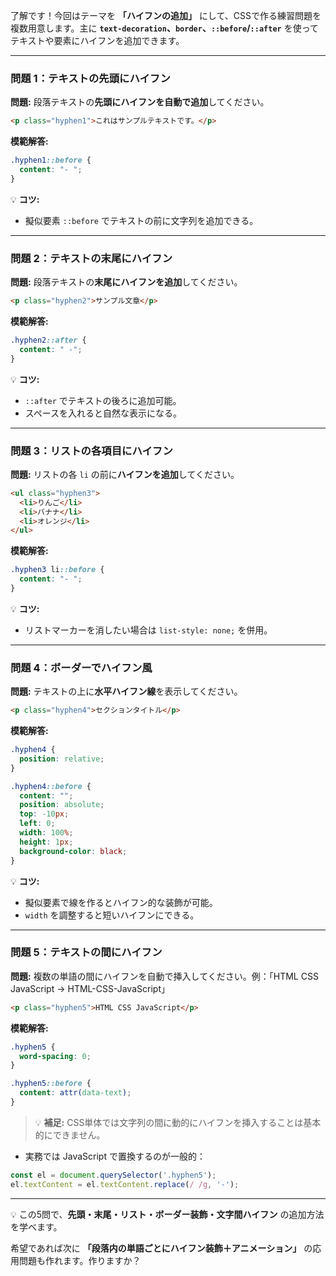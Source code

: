 了解です！今回はテーマを **「ハイフンの追加」** にして、CSSで作る練習問題を複数用意します。主に **`text-decoration`、`border`、`::before`/`::after`** を使ってテキストや要素にハイフンを追加できます。

---

### 問題 1：テキストの先頭にハイフン

**問題:**
段落テキストの**先頭にハイフンを自動で追加**してください。

```html
<p class="hyphen1">これはサンプルテキストです。</p>
```

**模範解答:**

```css
.hyphen1::before {
  content: "- ";
}
```

💡 **コツ:**

* 擬似要素 `::before` でテキストの前に文字列を追加できる。

---

### 問題 2：テキストの末尾にハイフン

**問題:**
段落テキストの**末尾にハイフンを追加**してください。

```html
<p class="hyphen2">サンプル文章</p>
```

**模範解答:**

```css
.hyphen2::after {
  content: " -";
}
```

💡 **コツ:**

* `::after` でテキストの後ろに追加可能。
* スペースを入れると自然な表示になる。

---

### 問題 3：リストの各項目にハイフン

**問題:**
リストの各 `li` の前に**ハイフンを追加**してください。

```html
<ul class="hyphen3">
  <li>りんご</li>
  <li>バナナ</li>
  <li>オレンジ</li>
</ul>
```

**模範解答:**

```css
.hyphen3 li::before {
  content: "- ";
}
```

💡 **コツ:**

* リストマーカーを消したい場合は `list-style: none;` を併用。

---

### 問題 4：ボーダーでハイフン風

**問題:**
テキストの上に**水平ハイフン線**を表示してください。

```html
<p class="hyphen4">セクションタイトル</p>
```

**模範解答:**

```css
.hyphen4 {
  position: relative;
}

.hyphen4::before {
  content: "";
  position: absolute;
  top: -10px;
  left: 0;
  width: 100%;
  height: 1px;
  background-color: black;
}
```

💡 **コツ:**

* 擬似要素で線を作るとハイフン的な装飾が可能。
* `width` を調整すると短いハイフンにできる。

---

### 問題 5：テキストの間にハイフン

**問題:**
複数の単語の間にハイフンを自動で挿入してください。例：「HTML CSS JavaScript → HTML-CSS-JavaScript」

```html
<p class="hyphen5">HTML CSS JavaScript</p>
```

**模範解答:**

```css
.hyphen5 {
  word-spacing: 0;
}

.hyphen5::before {
  content: attr(data-text);
}
```

> 💡 **補足:**
> CSS単体では文字列の間に動的にハイフンを挿入することは基本的にできません。

* 実務では JavaScript で置換するのが一般的：

```js
const el = document.querySelector('.hyphen5');
el.textContent = el.textContent.replace(/ /g, '-');
```

---

💡 この5問で、**先頭・末尾・リスト・ボーダー装飾・文字間ハイフン** の追加方法を学べます。

希望であれば次に **「段落内の単語ごとにハイフン装飾＋アニメーション」** の応用問題も作れます。作りますか？
